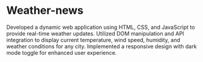 # Weather-news
Developed a dynamic web application using HTML, CSS, and JavaScript to provide real-time weather updates. Utilized DOM manipulation and API integration to display current temperature, wind speed, humidity, and weather conditions for any city. Implemented a responsive design with dark mode toggle for enhanced user experience.
